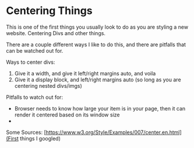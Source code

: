 # Centering Things

This is one of the first things you usually look to do as you are styling a new website.
Centering Divs and other things.

There are a couple different ways I like to do this, and there are pitfalls that can be watched out for.

Ways to center divs:

1. Give it a width, and give it left/right margins auto, and voila
2. Give it a display block, and left/right margins auto (so long as you are centering nested divs/imgs)




Pitfalls to watch out for:
- Browser needs to know how large your item is in your page, then it can render it centered based on its window size
- 



Some Sources:
[https://www.w3.org/Style/Examples/007/center.en.html](First things I googled)